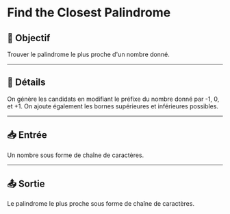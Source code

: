 # Find the Closest Palindrome

## 🎯 Objectif

Trouver le palindrome le plus proche d'un nombre donné.

---

## 📝 Détails

On génère les candidats en modifiant le préfixe du nombre donné par -1, 0, et +1. On ajoute également les bornes supérieures et inférieures possibles.

---

## 📥 Entrée

Un nombre sous forme de chaîne de caractères.

---

## 📤 Sortie

Le palindrome le plus proche sous forme de chaîne de caractères.

